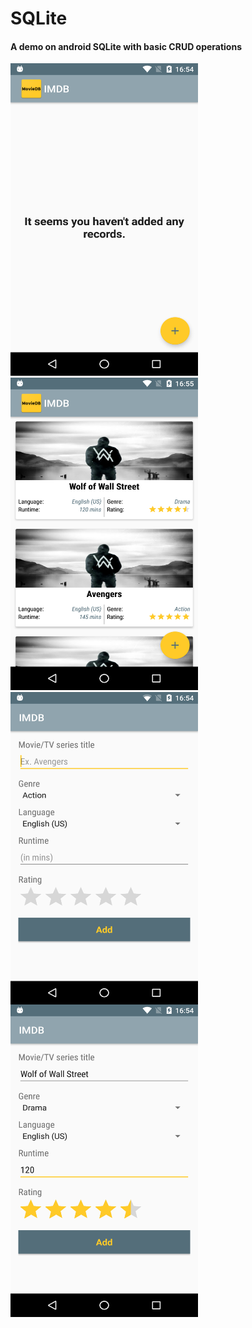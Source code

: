 # SQLite
#### A demo on android SQLite with basic CRUD operations


<img src="https://github.com/santimendon/SQLite/blob/master/screenshots/dashboard_1.png" height="500" width="300">

<img src="https://github.com/santimendon/SQLite/blob/master/screenshots/dashboard_2.png" height="500" width="300" >

<img src="https://github.com/santimendon/SQLite/blob/master/screenshots/record_insertion_1.png" align="left" height="500" width="300" >

<img src="https://github.com/santimendon/SQLite/blob/master/screenshots/record_insertion_2.png" align="left" height="500" width="300" >
